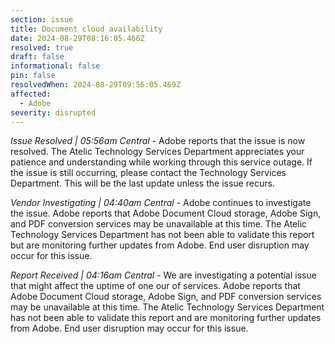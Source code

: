 ```yaml
---
section: issue
title: Document cloud availability
date: 2024-08-29T08:16:05.466Z
resolved: true
draft: false
informational: false
pin: false
resolvedWhen: 2024-08-29T09:56:05.469Z
affected:
  - Adobe
severity: disrupted
---
```

*Issue Resolved | 05:56am Central* - Adobe reports that the issue is now resolved. The Atelic Technology Services Department appreciates your patience and understanding while working through this service outage. If the issue is still occurring, please contact the Technology Services Department. This will be the last update unless the issue recurs.

*Vendor Investigating | 04:40am Central* - Adobe continues to investigate the issue. Adobe reports that Adobe Document Cloud storage, Adobe Sign, and PDF conversion services may be unavailable at this time. The Atelic Technology Services Department has not been able to validate this report but are monitoring further updates from Adobe. End user disruption may occur for this issue.

*Report Received | 04:16am Central* - We are investigating a potential issue that might affect the uptime of one our of services. Adobe reports that Adobe Document Cloud storage, Adobe Sign, and PDF conversion services may be unavailable at this time. The Atelic Technology Services Department has not been able to validate this report and are monitoring further updates from Adobe. End user disruption may occur for this issue.